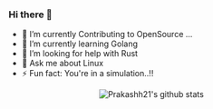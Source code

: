 ### Hi there 👋


- 🔭 I’m currently Contributing to OpenSource ...
- 🌱 I’m currently learning Golang
- 🤔 I’m looking for help with Rust
- 💬 Ask me about Linux
- ⚡ Fun fact: You're in a simulation..!!


<div align="center">
  
![Prakashh21's github stats](https://github-readme-stats.vercel.app/api?username=Prakashh21&show_icons=true)

</div>

<!-- ![GitHub Stats](https://github-readme-stats.vercel.app/api?username=Prakashh21 &theme=radical)  -->
